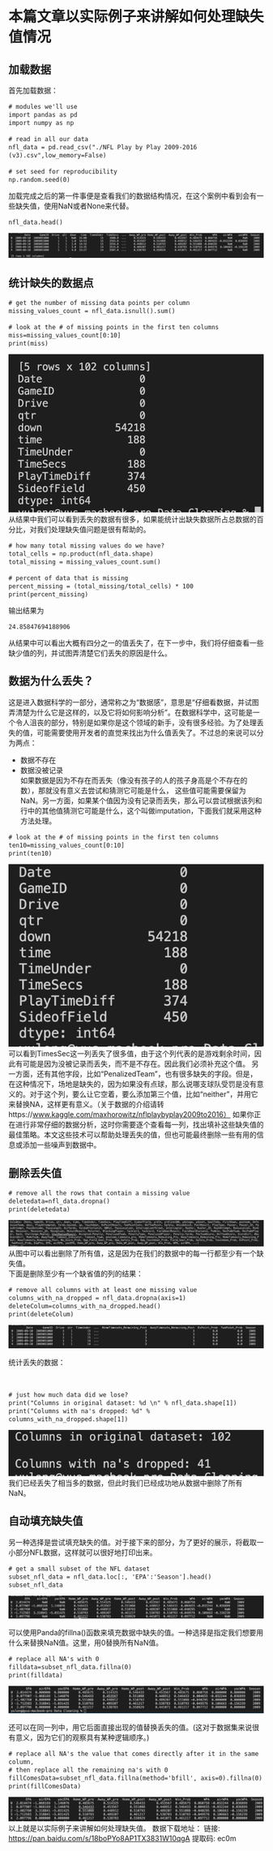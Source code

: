 # 本篇文章以实际例子来讲解如何处理缺失值情况
## 加载数据
首先加载数据：
```
# modules we'll use
import pandas as pd
import numpy as np

# read in all our data
nfl_data = pd.read_csv("./NFL Play by Play 2009-2016 (v3).csv",low_memory=False)

# set seed for reproducibility
np.random.seed(0) 
```
加载完成之后的第一件事便是查看我们的数据结构情况，在这个案例中看到会有一些缺失值，使用NaN或者None来代替。
```
nfl_data.head()
```
![avatar](./images/01.dataOutPut.png)
## 统计缺失的数据点
```
# get the number of missing data points per column
missing_values_count = nfl_data.isnull().sum()

# look at the # of missing points in the first ten columns
miss=missing_values_count[0:10]
print(miss)
```
![avatar](./images/02.lostdata.png)  
从结果中我们可以看到丢失的数据有很多，如果能统计出缺失数据所占总数据的百分比，对我们处理缺失值问题是很有帮助的。
```
# how many total missing values do we have?
total_cells = np.product(nfl_data.shape)
total_missing = missing_values_count.sum()

# percent of data that is missing
percent_missing = (total_missing/total_cells) * 100
print(percent_missing)
```
输出结果为
```
24.85847694188906
```
从结果中可以看出大概有四分之一的值丢失了，在下一步中，我们将仔细查看一些缺少值的列，并试图弄清楚它们丢失的原因是什么。

## 数据为什么丢失？
这是进入数据科学的一部分，通常称之为“数据感”，意思是“仔细看数据，并试图弄清楚为什么它是这样的，以及它将如何影响分析”。在数据科学中，这可能是一个令人沮丧的部分，特别是如果你是这个领域的新手，没有很多经验。为了处理丢失的值，可能需要使用开发者的直觉来找出为什么值丢失了。不过总的来说可以分为两点：
- 数据不存在
- 数据没被记录  
如果数据是因为不存在而丢失（像没有孩子的人的孩子身高是个不存在的数），那就没有意义去尝试和猜测它可能是什么， 这些值可能需要保留为NaN。另一方面，如果某个值因为没有记录而丢失，那么可以尝试根据该列和行中的其他值猜测它可能是什么，这个叫做imputation，下面我们就采用这种方法处理。

```
# look at the # of missing points in the first ten columns
ten10=missing_values_count[0:10]
print(ten10)
```
![avatar](./images/03.ten10.png)
可以看到TimesSec这一列丢失了很多值，由于这个列代表的是游戏剩余时间，因此有可能是因为没被记录而丢失，而不是不存在。因此我们必须补充这个值。
另一方面，还有其他字段，比如“PenalizedTeam”，也有很多缺失的字段。但是，在这种情况下，场地是缺失的，因为如果没有点球，那么说哪支球队受罚是没有意义的。对于这个列，要么让它空着，要么添加第三个值，比如“neither”，并用它来替换NA，这样更有意义。（关于数据的介绍请转https://www.kaggle.com/maxhorowitz/nflplaybyplay2009to2016）
 如果你正在进行非常仔细的数据分析，这时你需要逐个查看每一列，找出填补这些缺失值的最佳策略。本文这些技术可以帮助处理丢失的值，但也可能最终删除一些有用的信息或添加一些噪声到数据中。
 ## 删除丢失值
 ```
 # remove all the rows that contain a missing value
deletedata=nfl_data.dropna()
print(deletedata)
```
 ![avatar](./images/04.deletedata.png)
  从图中可以看出删除了所有值，这是因为在我们的数据中的每一行都至少有一个缺失值。  
  下面是删除至少有一个缺省值的列的结果：

```
# remove all columns with at least one missing value
columns_with_na_dropped = nfl_data.dropna(axis=1)
deleteColum=columns_with_na_dropped.head()
print(deleteColum)
```
   ![avatar](./images/05.deleteColum.png)

统计丢失的数据：
```


# just how much data did we lose?
print("Columns in original dataset: %d \n" % nfl_data.shape[1])
print("Columns with na's dropped: %d" % columns_with_na_dropped.shape[1])

```
![avatar](./images/06.staticMiss.png)
我们已经丢失了相当多的数据，但此时我们已经成功地从数据中删除了所有NaN。

## 自动填充缺失值
另一种选择是尝试填充缺失的值。对于接下来的部分，为了更好的展示，将截取一小部分NFL数据，这样就可以很好地打印出来。
```
# get a small subset of the NFL dataset
subset_nfl_data = nfl_data.loc[:, 'EPA':'Season'].head()
subset_nfl_data
```
![avatar](./images/07.subset_nfl_data.png)

可以使用Panda的fillna()函数来填充数据中缺失的值。一种选择是指定我们想要用什么来替换NaN值。这里，用0替换所有NaN值。
```
# replace all NA's with 0
filldata=subset_nfl_data.fillna(0)
print(filldata)
```
![avatar](./images/08.filldata.png)

还可以在同一列中，用它后面直接出现的值替换丢失的值。(这对于数据集来说很有意义，因为它们的观察具有某种逻辑顺序。)
```
# replace all NA's the value that comes directly after it in the same column, 
# then replace all the remaining na's with 0
fillComesData=subset_nfl_data.fillna(method='bfill', axis=0).fillna(0)
print(fillComesData)
```
![avatar](./images/09.fillComesData.png)
以上就是以实际例子来讲解如何处理缺失值。
数据下载地址：
链接: https://pan.baidu.com/s/18boPYo8AP1TX3831W10qgA 提取码: ec0m 
